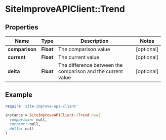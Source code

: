 # SiteImproveAPIClient::Trend

## Properties

| Name | Type | Description | Notes |
| ---- | ---- | ----------- | ----- |
| **comparison** | **Float** | The comparison value | [optional] |
| **current** | **Float** | The current value | [optional] |
| **delta** | **Float** | The difference between the comparison and the current value | [optional] |

## Example

```ruby
require 'site-improve-api-client'

instance = SiteImproveAPIClient::Trend.new(
  comparison: null,
  current: null,
  delta: null
)
```

